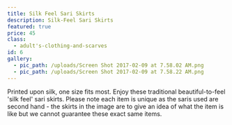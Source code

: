 ```yaml
---
title: Silk Feel Sari Skirts
description: Silk-Feel Sari Skirts
featured: true
price: 45
class:
  - adult's-clothing-and-scarves
id: 6
gallery:
  - pic_path: /uploads/Screen Shot 2017-02-09 at 7.58.02 AM.png
  - pic_path: /uploads/Screen Shot 2017-02-09 at 7.58.22 AM.png
---
```



Printed upon silk, one size fits most. Enjoy these traditional beautiful-to-feel 'silk feel' sari skirts. Please note each item is unique as the saris used are second hand - the skirts in the image are to give an idea of what the item is like but we cannot guarantee these exact same items.
